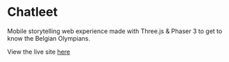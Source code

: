 # Chatleet
Mobile storytelling web experience made with Three.js &amp; Phaser 3 to get to know the Belgian Olympians.

View the live site [here](https://joachimbauters.be/20192020/chatleet/)
